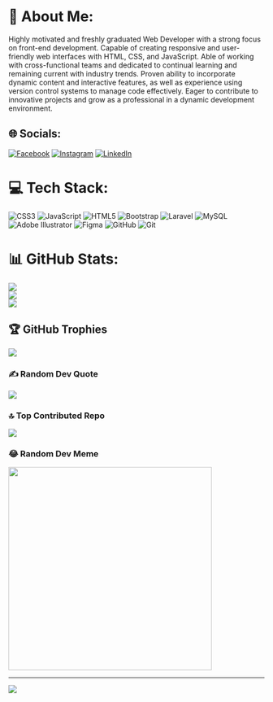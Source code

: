 # 💫 About Me:
Highly motivated and freshly graduated Web Developer with a strong focus on front-end development. Capable of creating responsive and user-friendly web interfaces with HTML, CSS, and JavaScript. Able of working with cross-functional teams and dedicated to continual learning and remaining current with industry trends. Proven ability to incorporate dynamic content and interactive features, as well as experience using version control systems to manage code effectively. Eager to contribute to innovative projects and grow as a professional in a dynamic development environment. 


## 🌐 Socials:
[![Facebook](https://img.shields.io/badge/Facebook-%231877F2.svg?logo=Facebook&logoColor=white)](https://facebook.com/https://www.facebook.com/suash.rajbhandari) [![Instagram](https://img.shields.io/badge/Instagram-%23E4405F.svg?logo=Instagram&logoColor=white)](https://instagram.com/https://www.instagram.com/suash_r/) [![LinkedIn](https://img.shields.io/badge/LinkedIn-%230077B5.svg?logo=linkedin&logoColor=white)](https://linkedin.com/in/https://www.instagram.com/suash_r/) 

# 💻 Tech Stack:
![CSS3](https://img.shields.io/badge/css3-%231572B6.svg?style=flat&logo=css3&logoColor=white) ![JavaScript](https://img.shields.io/badge/javascript-%23323330.svg?style=flat&logo=javascript&logoColor=%23F7DF1E) ![HTML5](https://img.shields.io/badge/html5-%23E34F26.svg?style=flat&logo=html5&logoColor=white) ![Bootstrap](https://img.shields.io/badge/bootstrap-%238511FA.svg?style=flat&logo=bootstrap&logoColor=white) ![Laravel](https://img.shields.io/badge/laravel-%23FF2D20.svg?style=flat&logo=laravel&logoColor=white) ![MySQL](https://img.shields.io/badge/mysql-4479A1.svg?style=flat&logo=mysql&logoColor=white) ![Adobe Illustrator](https://img.shields.io/badge/adobe%20illustrator-%23FF9A00.svg?style=flat&logo=adobe%20illustrator&logoColor=white) ![Figma](https://img.shields.io/badge/figma-%23F24E1E.svg?style=flat&logo=figma&logoColor=white) ![GitHub](https://img.shields.io/badge/github-%23121011.svg?style=flat&logo=github&logoColor=white) ![Git](https://img.shields.io/badge/git-%23F05033.svg?style=flat&logo=git&logoColor=white)
# 📊 GitHub Stats:
![](https://github-readme-stats.vercel.app/api?username=suash2074&theme=onedark&hide_border=true&include_all_commits=false&count_private=false)<br/>
![](https://github-readme-streak-stats.herokuapp.com/?user=suash2074&theme=onedark&hide_border=true)<br/>
![](https://github-readme-stats.vercel.app/api/top-langs/?username=suash2074&theme=onedark&hide_border=true&include_all_commits=false&count_private=false&layout=compact)

## 🏆 GitHub Trophies
![](https://github-profile-trophy.vercel.app/?username=suash2074&theme=onedark&no-frame=true&no-bg=true&margin-w=4)

### ✍️ Random Dev Quote
![](https://quotes-github-readme.vercel.app/api?type=horizontal&theme=dark)

### 🔝 Top Contributed Repo
![](https://github-contributor-stats.vercel.app/api?username=suash2074&limit=5&theme=onedark&combine_all_yearly_contributions=true)

### 😂 Random Dev Meme
<img src='https://memer-new.vercel.app/' style="height: 400px;"/>

---
[![](https://visitcount.itsvg.in/api?id=suash2074&icon=2&color=12)](https://visitcount.itsvg.in)

<!-- Proudly created with GPRM ( https://gprm.itsvg.in ) -->
